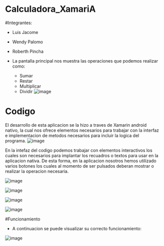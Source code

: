 # Calculadora_XamariA

#Integrantes:
- Luis Jacome
- Wendy Palomo
- Roberth Pincha

- La pantalla principal nos muestra las operaciones que podemos realizar como:
  - Sumar
  - Restar
  - Multiplicar
  - Dividir
![image](https://user-images.githubusercontent.com/58180852/184413585-be2c95e7-b6a8-4992-ba9d-ceb5c0bef172.png)

# Codigo
El desarrollo de esta aplicacion se la hizo a traves de Xamarin android nativo, la cual nos ofrece elementos necesarios para trabajar con la interfaz e implementacion de metodos necesarios para incluir la logica del programa.
![image](https://user-images.githubusercontent.com/58041699/184435087-8160339a-1be6-4ada-b114-828b8ff13fc1.png)

En la intefaz del codigo podemos trabajar con elementos interactivos los cuales son necesarios para implantar los recuadros o textos para usar en la aplicacion nativa.
De esta forma, en la aplicacion nosotros hemos utilizado varios botones los cuales al momento de ser pulsados deberan mostrar o realizar la operacion necesaria.

![image](https://user-images.githubusercontent.com/58041699/184435136-e917c983-f71d-4970-a1ea-f47a809cdff4.png)

![image](https://user-images.githubusercontent.com/58041699/184435172-b12e0904-15f2-4b52-a961-a3cfabb09e61.png)

![image](https://user-images.githubusercontent.com/58041699/184435218-206c4ba0-011f-4d66-9d57-3773abe4ed50.png)

![image](https://user-images.githubusercontent.com/58041699/184435295-050f3c1a-3e41-41c0-9160-1eac2bbf5d67.png)

#Funcionamiento 
- A continuacion se puede visualizar su correcto funcionamiento:

![image](https://user-images.githubusercontent.com/58180852/184413461-6ef2c0c8-4e7f-4f8f-8cd8-784187a17220.png)

